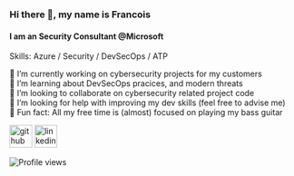 ### Hi there 👋, my name is Francois
#### I am an Security Consultant @Microsoft

Skills: Azure / Security / DevSecOps / ATP

🔭 I’m currently working on cybersecurity projects for my customers \
🌱 I’m learning about DevSecOps pracices, and modern threats \
👯 I’m looking to collaborate on cybersecurity related project code \
🤔 I’m looking for help with improving my dev skills (feel free to advise me) \
🎸 Fun fact: All my free time is (almost) focused on playing my bass guitar

[<img src='https://cdn.jsdelivr.net/npm/simple-icons@3.0.1/icons/github.svg' alt='github' height='40'>](https://github.com/fslef)  [<img src='https://cdn.jsdelivr.net/npm/simple-icons@3.0.1/icons/linkedin.svg' alt='linkedin' height='40'>](https://www.linkedin.com/in/fslef/)  

![Profile views](https://gpvc.arturio.dev/fslef)  
